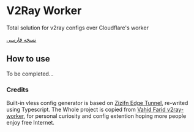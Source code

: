 # V2Ray Worker
 Total solution for v2ray configs over Cloudflare's worker

[نسخه فارسی](https://github.com/vfarid/v2ray-worker/blob/main/README-fa.md)

## How to use

To be completed...


### Credits
Built-in vless config generator is based on [Zizifn Edge Tunnel](https://github.com/zizifn/edgetunnel), re-writed using Typescript.
The Whole project is copied from [Vahid Farid v2ray-worker](https://github.com/vfarid/v2ray-worker), for personal curiosity and config extention hoping more people enjoy free Internet.
